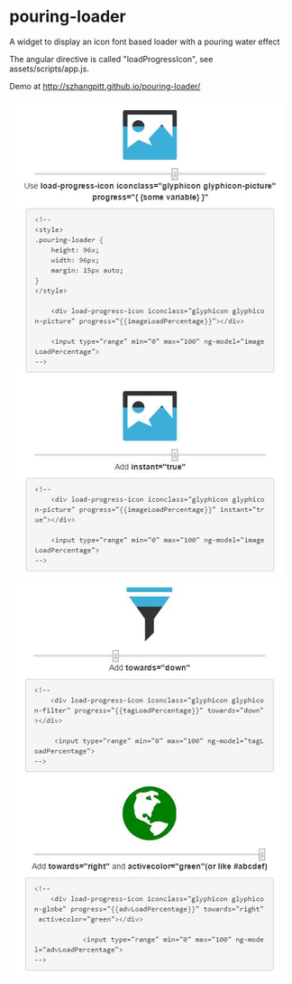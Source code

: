 pouring-loader
==============

A widget to display an icon font based loader with a pouring water effect

The angular directive is called "loadProgressIcon", see assets/scripts/app.js. 

Demo at http://szhangpitt.github.io/pouring-loader/

![alt tag](https://raw.githubusercontent.com/szhangpitt/pouring-loader/master/p1.JPG)
![alt tag](https://raw.githubusercontent.com/szhangpitt/pouring-loader/master/p2.JPG)
